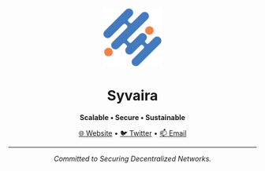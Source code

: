 <p align="center">
  <img src="assets/logo.png" alt="Syvaira Logo" width="120"/>
</p>

<h1 align="center">Syvaira</h1>

<p align="center"><strong>Scalable • Secure • Sustainable</strong></p>

<p align="center">
  <a href="https://syvaira.pages.dev">🌐 Website</a> •
  <a href="https://twitter.com/syvaira">🐦 Twitter</a> •
  <a href="mailto:syvairaa@gmail.com">📫 Email</a>
</p>

---

<p align="center"><em>Committed to Securing Decentralized Networks.</em></p>
